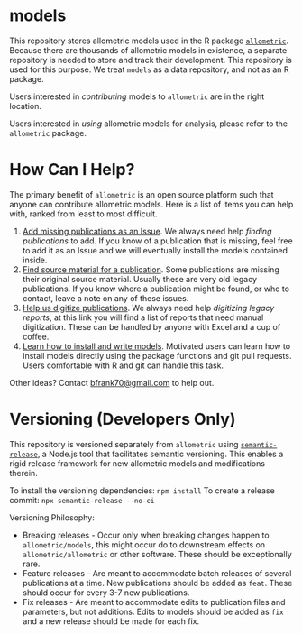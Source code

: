 # models

This repository stores allometric models used in the R package
[`allometric`](https://github.com/allometric). Because there are thousands of
allometric models in existence, a separate repository is needed to store and
track their development. This repository is used for this purpose. We treat
`models` as a data repository, and not as an R package.

Users interested in *contributing* models to `allometric` are in the right 
location.

Users interested in *using* allometric models for analysis, please
refer to the `allometric` package.

# How Can I Help?

The primary benefit of `allometric` is an open source platform such that anyone
can contribute allometric models. Here is a list of items you can help with,
ranked from least to most difficult.

1. [Add missing publications as an Issue](https://github.com/allometric/models/issues/new?assignees=brycefrank&labels=add+publication&template=add-models-from-a-publication.md&title=%5BInsert+Author-Date+Citation%5D). 
We always need help *finding publications* to add. If you know of a publication that is missing, feel free to add it as an Issue and we will eventually install the models contained inside.
2.  [Find source material for a publication](https://github.com/allometric/models/labels/missing%20source).
Some publications are missing their original source material. Usually these are very old legacy publications. If you know where a publication might be found, or who to contact, leave a note on any of these issues.
3. [Help us digitize publications](https://github.com/allometric/allometric/issues?q=is%3Aissue+is%3Aopen+label%3A%22digitization+needed%22). 
We always need help *digitizing legacy reports*, at this link you will find a list of reports that need manual digitization. These can be handled by anyone with Excel and a cup of coffee.
4. [Learn how to install and write models](https://allometric.github.io/allometric/articles/installing_a_model.html). 
Motivated users can learn how to install models directly using the package functions and git pull requests. Users comfortable with R and git can handle this task.

Other ideas? Contact bfrank70@gmail.com to help out.

# Versioning (Developers Only)

This repository is versioned separately from `allometric` using
[`semantic-release`](https://github.com/semantic-release/semantic-release),
a Node.js tool that facilitates semantic versioning. This enables a rigid
release framework for new allometric models and modifications therein.

To install the versioning dependencies: `npm install`
To create a release commit: `npx semantic-release --no-ci`

Versioning Philosophy:
  - Breaking releases - Occur only when breaking changes happen to
    `allometric/models`, this might occur do to downstream effects on
    `allometric/allometric` or other software. These should be exceptionally
    rare.
  - Feature releases - Are meant to accommodate batch releases of several
    publications at a time. New publications should be added as `feat`. These
    should occur for every 3-7 new publications.
  - Fix releases - Are meant to accommodate edits to publication files and
    parameters, but not additions. Edits to models should be added as `fix` and
    a new release should be made for each fix.
    
    

